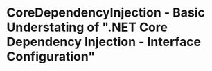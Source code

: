 # CoreDependencyInjection - Basic Understating of ".NET Core Dependency Injection - Interface Configuration"
